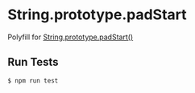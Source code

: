 # String.prototype.padStart
Polyfill for [String.prototype.padStart()](https://developer.mozilla.org/en-US/docs/Web/JavaScript/Reference/Global_Objects/String/padStart)

## Run Tests
```sh
$ npm run test
```
